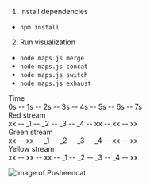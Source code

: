 1. Install dependencies

- `npm install`

2. Run visualization

- `node maps.js merge`
- `node maps.js concat`
- `node maps.js switch`
- `node maps.js exhaust`

Time <br/>
0s -- 1s -- 2s -- 3s -- 4s -- 5s -- 6s -- 7s <br/>
Red stream<br/>
xx -- \_1 -- \_2 -- \_3 -- \_4 -- xx -- xx -- xx <br/>
Green stream<br/>
xx -- xx -- \_1 -- \_2 -- \_3 -- \_4 -- xx -- xx <br/>
Yellow stream<br/>
xx -- xx -- xx -- \_1 -- \_2 -- \_3 -- \_4 -- xx <br/>

![Image of Pusheencat](https://octodex.github.com/images/pusheencat.png)
